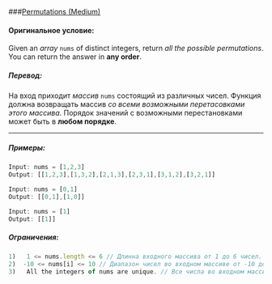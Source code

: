 ###[Permutations (Medium)](https://leetcode.com/problems/permutations/)

#### Оригинальное условие:
Given an *array* ``nums`` of distinct integers, return *all the possible permutations*. You can return the answer in **any order**.

##### Перевод: 
На вход приходит *массив* ``nums`` состоящий из различных чисел. Функция должна возвращать массив *со всеми возможными перетасовками этого массива*. Порядок значений с возможными перестановками может быть в **любом порядке**.

****
##### Примеры: 
```js
Input: nums = [1,2,3]
Output: [[1,2,3],[1,3,2],[2,1,3],[2,3,1],[3,1,2],[3,2,1]]
```
```js
Input: nums = [0,1]
Output: [[0,1],[1,0]]
```
```js
Input: nums = [1]
Output: [[1]]
```

##### Ограничения: 

```js
1)   1 <= nums.length <= 6 // Длинна входного массива от 1 до 6 чисел.
2)  -10 <= nums[i] <= 10 // Диапазон чисел во входном массиве от -10 до 10
3)   All the integers of nums are unique. // Все числа во входном массиве уникальны
```